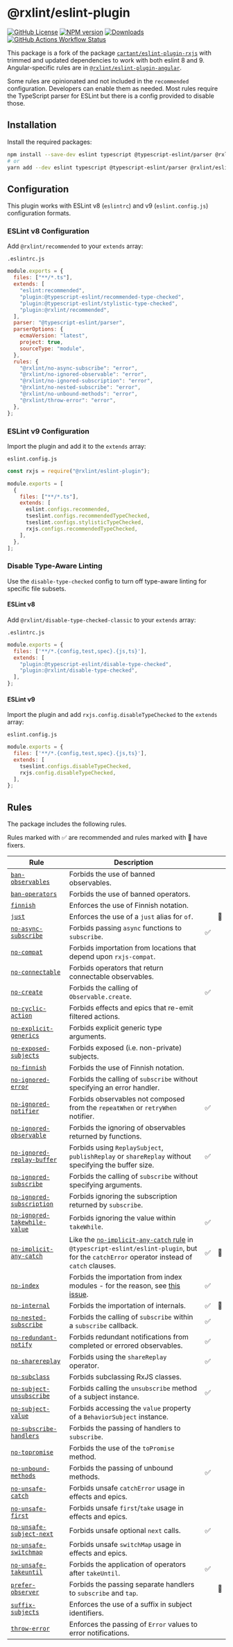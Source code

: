 # @rxlint/eslint-plugin

[![GitHub License](https://img.shields.io/badge/license-MIT-blue.svg)](https://github.com/manbearwiz/eslint-plugin-rxjs/blob/master/LICENSE)
[![NPM version](https://img.shields.io/npm/v/@rxlint/eslint-plugin.svg)](https://www.npmjs.com/package/@rxlint/eslint-plugin)
[![Downloads](http://img.shields.io/npm/dm/@rxlint/eslint-plugin.svg)](https://www.npmjs.com/package/@rxlint/eslint-plugin)
[![GitHub Actions Workflow Status](https://img.shields.io/github/actions/workflow/status/manbearwiz/eslint-plugin-rxjs/release.yml)](https://github.com/manbearwiz/eslint-plugin-rxjs/actions/workflows/release.yml)

This package is a fork of the package [`cartant/eslint-plugin-rxjs`](https://github.com/cartant/eslint-plugin-rxjs) with trimmed and updated dependencies to work with both eslint 8 and 9. Angular-specific rules are in [`@rxlint/eslint-plugin-angular`](https://github.com/manbearwiz/eslint-plugin-rxjs-angular).

Some rules are opinionated and not included in the `recommended` configuration. Developers can enable them as needed. Most rules require the TypeScript parser for ESLint but there is a config provided to disable those.

## Installation

Install the required packages:

```sh
npm install --save-dev eslint typescript @typescript-eslint/parser @rxlint/eslint-plugin
# or
yarn add --dev eslint typescript @typescript-eslint/parser @rxlint/eslint-plugin
```

## Configuration

This plugin works with ESLint v8 (`eslintrc`) and v9 (`eslint.config.js`) configuration formats.

### ESLint v8 Configuration

Add `@rxlint/recommended` to your `extends` array:

`.eslintrc.js`

```js
module.exports = {
  files: ["**/*.ts"],
  extends: [
    "eslint:recommended",
    "plugin:@typescript-eslint/recommended-type-checked",
    "plugin:@typescript-eslint/stylistic-type-checked",
    "plugin:@rxlint/recommended",
  ],
  parser: "@typescript-eslint/parser",
  parserOptions: {
    ecmaVersion: "latest",
    project: true,
    sourceType: "module",
  },
  rules: {
    "@rxlint/no-async-subscribe": "error",
    "@rxlint/no-ignored-observable": "error",
    "@rxlint/no-ignored-subscription": "error",
    "@rxlint/no-nested-subscribe": "error",
    "@rxlint/no-unbound-methods": "error",
    "@rxlint/throw-error": "error",
  },
};
```

### ESLint v9 Configuration

Import the plugin and add it to the `extends` array:

`eslint.config.js`

```js
const rxjs = require("@rxlint/eslint-plugin");

module.exports = [
  {
    files: ["**/*.ts"],
    extends: [
      eslint.configs.recommended,
      tseslint.configs.recommendedTypeChecked,
      tseslint.configs.stylisticTypeChecked,
      rxjs.configs.recommendedTypeChecked,
    ],
  },
];
```

### Disable Type-Aware Linting

Use the `disable-type-checked` config to turn off type-aware linting for specific file subsets.

#### ESLint v8

Add `@rxlint/disable-type-checked-classic` to your `extends` array:

`.eslintrc.js`

```js
module.exports = {
  files: ['**/*.{config,test,spec}.{js,ts}'],
  extends: [
    "plugin:@typescript-eslint/disable-type-checked",
    "plugin:@rxlint/disable-type-checked",
  ],
};
```

#### ESLint v9

Import the plugin and add `rxjs.config.disableTypeChecked` to the `extends` array:

`eslint.config.js`

```js
module.exports = {
  files: ['**/*.{config,test,spec}.{js,ts}'],
  extends: [
    tseslint.configs.disableTypeChecked,
    rxjs.config.disableTypeChecked,
  ],
};
```

## Rules

The package includes the following rules.

Rules marked with ✅ are recommended and rules marked with 🔧 have fixers.

| Rule | Description | | |
| --- | --- | --- | --- |
| [`ban-observables`](https://github.com/cartant/eslint-plugin-rxjs/blob/main/docs/rules/ban-observables.md) | Forbids the use of banned observables. | | |
| [`ban-operators`](https://github.com/cartant/eslint-plugin-rxjs/blob/main/docs/rules/ban-operators.md) | Forbids the use of banned operators. | | |
| [`finnish`](https://github.com/cartant/eslint-plugin-rxjs/blob/main/docs/rules/finnish.md) | Enforces the use of Finnish notation. | | |
| [`just`](https://github.com/cartant/eslint-plugin-rxjs/blob/main/docs/rules/just.md) | Enforces the use of a `just` alias for `of`. | | 🔧 |
| [`no-async-subscribe`](https://github.com/cartant/eslint-plugin-rxjs/blob/main/docs/rules/no-async-subscribe.md) | Forbids passing `async` functions to `subscribe`. | ✅ | |
| [`no-compat`](https://github.com/cartant/eslint-plugin-rxjs/blob/main/docs/rules/no-compat.md) | Forbids importation from locations that depend upon `rxjs-compat`. | | |
| [`no-connectable`](https://github.com/cartant/eslint-plugin-rxjs/blob/main/docs/rules/no-connectable.md) | Forbids operators that return connectable observables. | | |
| [`no-create`](https://github.com/cartant/eslint-plugin-rxjs/blob/main/docs/rules/no-create.md) | Forbids the calling of `Observable.create`. | ✅ | |
| [`no-cyclic-action`](https://github.com/cartant/eslint-plugin-rxjs/blob/main/docs/rules/no-cyclic-action.md) | Forbids effects and epics that re-emit filtered actions. | | |
| [`no-explicit-generics`](https://github.com/cartant/eslint-plugin-rxjs/blob/main/docs/rules/no-explicit-generics.md) | Forbids explicit generic type arguments. | | |
| [`no-exposed-subjects`](https://github.com/cartant/eslint-plugin-rxjs/blob/main/docs/rules/no-exposed-subjects.md) | Forbids exposed  (i.e. non-private) subjects. | | |
| [`no-finnish`](https://github.com/cartant/eslint-plugin-rxjs/blob/main/docs/rules/no-finnish.md) | Forbids the use of Finnish notation. | | |
| [`no-ignored-error`](https://github.com/cartant/eslint-plugin-rxjs/blob/main/docs/rules/no-ignored-error.md) | Forbids the calling of `subscribe` without specifying an error handler. | | |
| [`no-ignored-notifier`](https://github.com/cartant/eslint-plugin-rxjs/blob/main/docs/rules/no-ignored-notifier.md) | Forbids observables not composed from the `repeatWhen` or `retryWhen` notifier. | ✅ | |
| [`no-ignored-observable`](https://github.com/cartant/eslint-plugin-rxjs/blob/main/docs/rules/no-ignored-observable.md) | Forbids the ignoring of observables returned by functions. | | |
| [`no-ignored-replay-buffer`](https://github.com/cartant/eslint-plugin-rxjs/blob/main/docs/rules/no-ignored-replay-buffer.md) | Forbids using `ReplaySubject`, `publishReplay` or `shareReplay` without specifying the buffer size. | ✅ | |
| [`no-ignored-subscribe`](https://github.com/cartant/eslint-plugin-rxjs/blob/main/docs/rules/no-ignored-subscribe.md) | Forbids the calling of `subscribe` without specifying arguments. | | |
| [`no-ignored-subscription`](https://github.com/cartant/eslint-plugin-rxjs/blob/main/docs/rules/no-ignored-subscription.md) | Forbids ignoring the subscription returned by `subscribe`. | | |
| [`no-ignored-takewhile-value`](https://github.com/cartant/eslint-plugin-rxjs/blob/main/docs/rules/no-ignored-takewhile-value.md) | Forbids ignoring the value within `takeWhile`. | ✅ | |
| [`no-implicit-any-catch`](https://github.com/cartant/eslint-plugin-rxjs/blob/main/docs/rules/no-implicit-any-catch.md) | Like the [`no-implicit-any-catch` rule](https://github.com/typescript-eslint/typescript-eslint/pull/2202) in `@typescript-eslint/eslint-plugin`, but for the `catchError` operator instead of `catch` clauses. | ✅ | 🔧 |
| [`no-index`](https://github.com/cartant/eslint-plugin-rxjs/blob/main/docs/rules/no-index.md) | Forbids the importation from index modules - for the reason, see [this issue](https://github.com/ReactiveX/rxjs/issues/4230). | ✅ | |
| [`no-internal`](https://github.com/cartant/eslint-plugin-rxjs/blob/main/docs/rules/no-internal.md) | Forbids the importation of internals. | ✅ | 🔧 |
| [`no-nested-subscribe`](https://github.com/cartant/eslint-plugin-rxjs/blob/main/docs/rules/no-nested-subscribe.md) | Forbids the calling of `subscribe` within a `subscribe` callback. | ✅ | |
| [`no-redundant-notify`](https://github.com/cartant/eslint-plugin-rxjs/blob/main/docs/rules/no-redundant-notify.md) | Forbids redundant notifications from completed or errored observables. | ✅ | |
| [`no-sharereplay`](https://github.com/cartant/eslint-plugin-rxjs/blob/main/docs/rules/no-sharereplay.md) | Forbids using the `shareReplay` operator. | ✅ | |
| [`no-subclass`](https://github.com/cartant/eslint-plugin-rxjs/blob/main/docs/rules/no-subclass.md) | Forbids subclassing RxJS classes. | | |
| [`no-subject-unsubscribe`](https://github.com/cartant/eslint-plugin-rxjs/blob/main/docs/rules/no-subject-unsubscribe.md) | Forbids calling the `unsubscribe` method of a subject instance. | ✅ | |
| [`no-subject-value`](https://github.com/cartant/eslint-plugin-rxjs/blob/main/docs/rules/no-subject-value.md) | Forbids accessing the `value` property of a `BehaviorSubject` instance. | | |
| [`no-subscribe-handlers`](https://github.com/cartant/eslint-plugin-rxjs/blob/main/docs/rules/no-subscribe-handlers.md) | Forbids the passing of handlers to `subscribe`. | | |
| [`no-topromise`](https://github.com/cartant/eslint-plugin-rxjs/blob/main/docs/rules/no-topromise.md) | Forbids the use of the `toPromise` method. | | |
| [`no-unbound-methods`](https://github.com/cartant/eslint-plugin-rxjs/blob/main/docs/rules/no-unbound-methods.md) | Forbids the passing of unbound methods. | ✅ | |
| [`no-unsafe-catch`](https://github.com/cartant/eslint-plugin-rxjs/blob/main/docs/rules/no-unsafe-catch.md) | Forbids unsafe `catchError` usage in effects and epics. | | |
| [`no-unsafe-first`](https://github.com/cartant/eslint-plugin-rxjs/blob/main/docs/rules/no-unsafe-first.md) | Forbids unsafe `first`/`take` usage in effects and epics. | | |
| [`no-unsafe-subject-next`](https://github.com/cartant/eslint-plugin-rxjs/blob/main/docs/rules/no-unsafe-subject-next.md) | Forbids unsafe optional `next` calls. | ✅ | |
| [`no-unsafe-switchmap`](https://github.com/cartant/eslint-plugin-rxjs/blob/main/docs/rules/no-unsafe-switchmap.md) | Forbids unsafe `switchMap` usage in effects and epics. | | |
| [`no-unsafe-takeuntil`](https://github.com/cartant/eslint-plugin-rxjs/blob/main/docs/rules/no-unsafe-takeuntil.md) | Forbids the application of operators after `takeUntil`. | ✅ | |
| [`prefer-observer`](https://github.com/cartant/eslint-plugin-rxjs/blob/main/docs/rules/prefer-observer.md) | Forbids the passing separate handlers to `subscribe` and `tap`. | | 🔧 |
| [`suffix-subjects`](https://github.com/cartant/eslint-plugin-rxjs/blob/main/docs/rules/suffix-subjects.md) | Enforces the use of a suffix in subject identifiers. | | |
| [`throw-error`](https://github.com/cartant/eslint-plugin-rxjs/blob/main/docs/rules/throw-error.md) | Enforces the passing of `Error` values to error notifications. | | |
